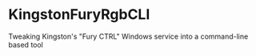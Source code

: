 # KingstonFuryRgbCLI
Tweaking Kingston's "Fury CTRL" Windows service into a command-line based tool
